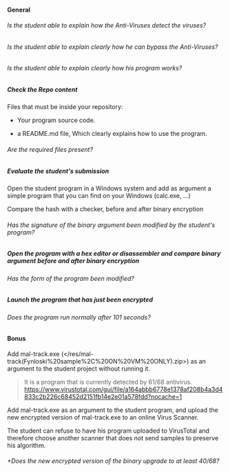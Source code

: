 #### General

###### Is the student able to explain how the Anti-Viruses detect the viruses?

###### Is the student able to explain clearly how he can bypass the Anti-Viruses?

###### Is the student able to explain clearly how his program works?

##### Check the Repo content

Files that must be inside your repository:

- Your program source code.

- a README.md file, Which clearly explains how to use the program.

###### Are the required files present?

##### Evaluate the student's submission

Open the student program in a Windows system and add as argument a simple program that you can find on your Windows (calc.exe, ...)

Compare the hash with a checker, before and after binary encryption

###### Has the signature of the binary argument been modified by the student's program?

##### Open the program with a hex editor or disassembler and compare binary argument before and after binary encryption

###### Has the form of the program been modified?

##### Launch the program that has just been encrypted

###### Does the program run normally after 101 seconds?

#### Bonus

Add mal-track.exe (</res/mal-track(Fynloski%20sample%2C%20ON%20VM%20ONLY).zip>) as an argument to the student project without running it.

> It is a program that is currently detected by 61/68 antivirus.
> https://www.virustotal.com/gui/file/a164abbb6778e1378af208b4a3d4833c2b226c68452d2151fb14e2e01a578fdd?nocache=1

Add mal-track.exe as an argument to the student program, and upload the new encrypted version of mal-track.exe to an online Virus Scanner.

The student can refuse to have his program uploaded to VirusTotal and therefore choose another scanner that does not send samples to preserve his algorithm.

###### +Does the new encrypted version of the binary upgrade to at least 40/68?
